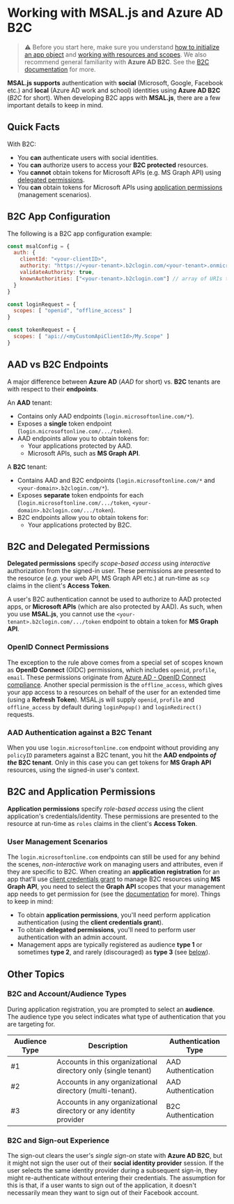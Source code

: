 # Working with MSAL.js and Azure AD B2C

> :warning: Before you start here, make sure you understand [how to initialize an app object](https://github.com/AzureAD/microsoft-authentication-library-for-js/blob/dev/lib/msal-browser/docs/initialization.md) and [working with resources and scopes](https://github.com/AzureAD/microsoft-authentication-library-for-js/blob/dev/lib/msal-browser/docs/resources-and-scopes.md). We also recommend general familiarity with **Azure AD B2C**. See the [B2C documentation](https://docs.microsoft.com/azure/active-directory-b2c/technical-overview) for more.

**MSAL.js supports** authentication with **social** (Microsoft, Google, Facebook etc.) and **local** (Azure AD work and school) identities using **Azure AD B2C** (*B2C* for short). When developing B2C apps with **MSAL.js**, there are a few important details to keep in mind.

## Quick Facts

With B2C:

- You **can** authenticate users with social identities.
- You **can** authorize users to access your **B2C protected** resources.
- You **cannot** obtain tokens for Microsoft APIs (e.g. MS Graph API) using [delegated permissions](#b2c-and-delegated-permissions).
- You **can** obtain tokens for Microsoft APIs using [application permissions](#b2c-and-application-permissions) (management scenarios).

## B2C App Configuration

The following is a B2C app configuration example:

```javascript
const msalConfig = {
  auth: {
    clientId: "<your-clientID>",
    authority: "https://<your-tenant>.b2clogin.com/<your-tenant>.onmicrosoft.com/<your-policyID>",
    validateAuthority: true,
    knownAuthorities: ["<your-tenant>.b2clogin.com"] // array of URIs that are known to be valid
  }
}

const loginRequest = {
  scopes: [ "openid", "offline_access" ]
}

const tokenRequest = {
  scopes: [ "api://<myCustomApiClientId>/My.Scope" ]
}
```

## AAD vs B2C Endpoints

A major difference between **Azure AD** (*AAD* for short) vs. **B2C** tenants are with respect to their **endpoints**.

An **AAD** tenant:

- Contains only AAD endpoints (`login.microsoftonline.com/*`).
- Exposes a **single** token endpoint (`login.microsoftonline.com/.../token`).
- AAD endpoints allow you to obtain tokens for:
  - Your applications protected by AAD.
  - Microsoft APIs, such as **MS Graph API**.

A **B2C** tenant:

- Contains AAD and B2C endpoints (`login.microsoftonline.com/*` and `<your-domain>.b2clogin.com/*`).
- Exposes **separate** token endpoints for each (`login.microsoftonline.com/.../token`, `<your-domain>.b2clogin.com/.../token`).
- B2C endpoints allow you to obtain tokens for:
  - Your applications protected by B2C.

## B2C and Delegated Permissions

**Delegated permissions** specify *scope-based access* using *interactive* authorization from the signed-in user. These permissions are presented to the resource (*e.g.* your web API, MS Graph API etc.) at run-time as `scp` claims in the client's **Access Token**.

A user's B2C authentication cannot be used to authorize to AAD protected apps, or **Microsoft APIs** (which are also protected by AAD). As such, when you use **MSAL.js**, you cannot use the `<your-tenant>.b2clogin.com/.../token` endpoint to obtain a token for **MS Graph API**.

### OpenID Connect Permissions

The exception to the rule above comes from a special set of scopes known as **OpenID Connect** (OIDC) permissions, which includes `openid`, `profile`, `email`. These permissions originate from [Azure AD - OpenID Connect compliance](https://docs.microsoft.com/azure/active-directory/develop/v2-protocols-oidc). Another special permission is the `offline_access`, which gives your app access to a resources on behalf of the user for an extended time (using a **Refresh Token**). MSAL.js will supply `openid`, `profile` and `offline_access` by default during `loginPopup()` and `loginRedirect()` requests.

### AAD Authentication against a B2C Tenant

When you use `login.microsoftonline.com` endpoint without providing any `policyID` parameters against a B2C tenant, you hit the **AAD endpoints *of the* B2C tenant**. Only in this case you can get tokens for **MS Graph API** resources, using the signed-in user's context.

## B2C and Application Permissions

**Application permissions** specify *role-based access* using the client application's credentials/identity. These permissions are presented to the resource at run-time as `roles` claims in the client's **Access Token**.

### User Management Scenarios

The `login.microsoftonline.com` endpoints can still be used for any behind the scenes, *non-interactive* work on managing users and attributes, even if they are specific to B2C. When creating an **application registration** for an app that'll use [client credentials grant](https://docs.microsoft.com/azure/active-directory/develop/v2-oauth2-client-creds-grant-flow) to manage B2C resources using **MS Graph API**, you need to select the **Graph API** scopes that your management app needs to get permission for (see the [documentation](https://docs.microsoft.com/azure/active-directory-b2c/manage-user-accounts-graph-api) for more). Things to keep in mind:

- To obtain **application permissions**, you'll need perform application authentication (using the **client credentials grant**).
- To obtain **delegated permissions**, you'll need to perform user authentication with an admin account.
- Management apps are typically registered as audience **type 1** or sometimes **type 2**, and rarely (discouraged) as **type 3** (see [below](#b2c-and-account/audience-types)).

## Other Topics

### B2C and Account/Audience Types

During application registration, you are prompted to select an **audience**. The audience type you select indicates what type of authentication that you are targeting for.

| Audience Type    | Description                                                       | Authentication Type |
|------------------|-------------------------------------------------------------------|---------------------|
| #1               | Accounts in this organizational directory only (single tenant)    | AAD Authentication  |
| #2               | Accounts in any organizational directory (multi-tenant).          | AAD Authentication  |
| #3               | Accounts in any organizational directory or any identity provider | B2C Authentication  |

### B2C and Sign-out Experience

The sign-out clears the user's *single sign-on* state with **Azure AD B2C**, but it might not sign the user out of their **social identity provider** session. If the user selects the same identity provider during a subsequent sign-in, they might re-authenticate without entering their credentials. The assumption for this is that, if a user wants to sign out of the application, it doesn't necessarily mean they want to sign out of their Facebook account.
